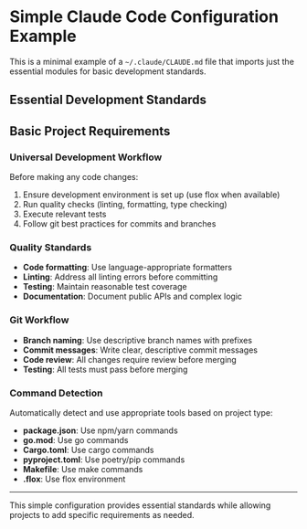 # Simple Claude Code Configuration Example

This is a minimal example of a `~/.claude/CLAUDE.md` file that imports just the essential modules for basic development standards.

## Essential Development Standards

<!-- Import: modules/global/environment-management.md -->
<!-- Import: modules/global/git-workflow.md -->
<!-- Import: modules/global/code-quality.md -->

## Basic Project Requirements

### Universal Development Workflow

Before making any code changes:
1. Ensure development environment is set up (use flox when available)
2. Run quality checks (linting, formatting, type checking)
3. Execute relevant tests
4. Follow git best practices for commits and branches

### Quality Standards
- **Code formatting**: Use language-appropriate formatters
- **Linting**: Address all linting errors before committing
- **Testing**: Maintain reasonable test coverage
- **Documentation**: Document public APIs and complex logic

### Git Workflow
- **Branch naming**: Use descriptive branch names with prefixes
- **Commit messages**: Write clear, descriptive commit messages
- **Code review**: All changes require review before merging
- **Testing**: All tests must pass before merging

### Command Detection
Automatically detect and use appropriate tools based on project type:
- **package.json**: Use npm/yarn commands
- **go.mod**: Use go commands
- **Cargo.toml**: Use cargo commands  
- **pyproject.toml**: Use poetry/pip commands
- **Makefile**: Use make commands
- **.flox**: Use flox environment

---

This simple configuration provides essential standards while allowing projects to add specific requirements as needed.